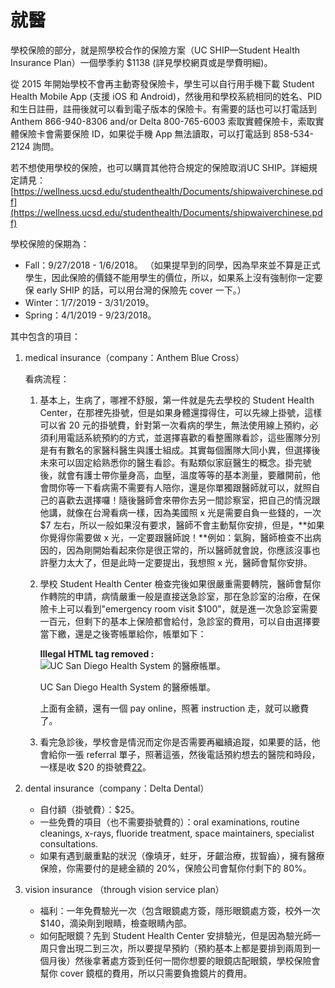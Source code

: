 # 就醫

學校保險的部分，就是照學校合作的保險方案（UC SHIP—Student Health Insurance Plan）一個學季約 $1138 \(詳見學校網頁或是學費明細\)。

從 2015 年開始學校不會再主動寄發保險卡，學生可以自行用手機下載 Student Health Mobile App \(支援 iOS 和 Android\)，然後用和學校系統相同的姓名、PID 和生日註冊，註冊後就可以看到電子版本的保險卡。有需要的話也可以打電話到 Anthem 866-940-8306 and/or Delta 800-765-6003 索取實體保險卡，索取實體保險卡會需要保險 ID，如果從手機 App 無法讀取，可以打電話到 858-534-2124 詢問。

若不想使用學校的保險，也可以購買其他符合規定的保險取消UC SHIP。詳細規定請見：[https://wellness.ucsd.edu/studenthealth/Documents/shipwaiverchinese.pdf](https://wellness.ucsd.edu/studenthealth/Documents/shipwaiverchinese.pdf)

學校保險的保期為：

* Fall：9/27/2018 - 1/6/2018。 （如果提早到的同學，因為早來並不算是正式學生，因此保險的價錢不能用學生的價位，所以，如果系上沒有強制你一定要保 early SHIP 的話，可以用台灣的保險先 cover 一下。）
* Winter：1/7/2019 - 3/31/2019。
* Spring：4/1/2019 - 9/23/2018。

其中包含的項目：

1. medical insurance（company：Anthem Blue Cross）

   看病流程：

   1. 基本上，生病了，哪裡不舒服，第一件就是先去學校的 Student Health Center，在那裡先掛號，但是如果身體還撐得住，可以先線上掛號，這樣可以省 20 元的掛號費，針對第一次看病的學生，無法使用線上預約，必須利用電話系統預約的方式，並選擇喜歡的看整團隊看診，這些團隊分別是有有數名的家醫科醫生與護士組成。其實每個團隊大同小異，但選擇後未來可以固定給熟悉你的醫生看診。有點類似家庭醫生的概念。掛完號後，就會有護士帶你量身高，血壓，溫度等等的基本測量，要離開前，他會問你等一下看病需不需要有人陪你，還是你單獨跟醫師就可以，就照自己的喜歡去選擇囉！隨後醫師會來帶你去另一間診察室，把自己的情況跟他講，就像在台灣看病一樣，因為美國照 x 光是需要自負一些錢的，一次 $7 左右，所以一般如果沒有要求，醫師不會主動幫你安排，但是，**如果你覺得你需要做 x 光，一定要跟醫師說！**例如：氣胸，醫師檢查不出病因的，因為剛開始看起來你是很正常的，所以醫師就會說，你應該沒事也許壓力太大了，但是此時一定要提出，我想照 x 光，醫師會幫你安排。
   2. 學校 Student Health Center 檢查完後如果很嚴重需要轉院，醫師會幫你作轉院的申請，病情嚴重一般是直接送急診室，那在急診室的治療，在保險卡上可以看到"emergency room visit $100”，就是進一次急診室需要一百元，但剩下的基本上保險都會給付，急診室的費用，可以自由選擇要當下繳，還是之後寄帳單給你，帳單如下：

      **Illegal HTML tag removed :** ![UC San Diego Health System &#x7684;&#x91AB;&#x7642;&#x5E33;&#x55AE;&#x3002;](https://github.com/ucsdtgsa/ucsd-tgsa-handbook/tree/b0a7da19c6e37afed1db6a14866a3f02f8c1e7f8/zai_mei_sheng_huo/Pics/insurance_receipt)

      UC San Diego Health System 的醫療帳單。

      上面有金額，還有一個 pay online，照著 instruction 走，就可以繳費了。

   3. 看完急診後，學校會是情況而定你是否需要再繼續追蹤，如果要的話，他會給你一張 referral 單子，照著這張，然後電話預約想去的醫院和時段，一樣是收 $20 的掛號費[22](tgsahuo_dong_jie_shao.md#fn22)。

2. dental insurance（company：Delta Dental）
   * 自付額（掛號費）：$25。
   * 一些免費的項目（也不需要掛號費的）：oral examinations, routine cleanings, x-rays, fluoride treatment, space maintainers, specialist consultations.
   * 如果有遇到嚴重點的狀況（像填牙，蛀牙，牙齦治療，拔智齒），擁有醫療保險，你需要付的是總金額的 20%，保險公司會幫你付剩下的 80%。
3. vision insurance （through vision service plan）
   * 福利：一年免費驗光一次（包含眼鏡處方簽，隱形眼鏡處方簽，校外一次 $140，滴染劑到眼睛，檢查眼睛內部。
   * 如何配眼鏡？先到 Student Health Center 安排驗光，但是因為驗光師一周只會出現二到三次，所以要提早預約（預約基本上都是要排到兩周到一個月後）然後拿著處方簽到任何一間你想要的眼鏡店配眼鏡，學校保險會幫你 cover 鏡框的費用，所以只需要負擔鏡片的費用。

